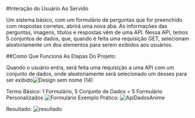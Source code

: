 #Interação do Usuário Ao Servido

 Um sistema básico, com um formulário de perguntas que for preenchido com respostas corretas, 
 abrirá uma nova aba. As informações das perguntas, imagens, títulos e respostas vêm de uma API.
 Nessa API, temos 5 conjuntos de dados, que, quando é feita uma requisição GET, 
 selecionam aleatoriamente um dos elementos para serem exibidos aos usuários.


##Como Que Funciona As Etapas Do Projeto:

  Quando o usuário entra, será feita uma requisição a uma API com um conjunto de dados,
  onde aleatoriamente será selecionado um desses para ser exibido![Design sem nome (14)](https://github.com/user-attachments/assets/03ed1f8b-3852-4fd5-9d05-488703358ee8)

  Termo Básico: 1 Formulário, 5 Conjunto de Dados = 5 Formulário Personalizados
  ![Formulário](https://github.com/user-attachments/assets/fbbd9aa3-49fa-40bf-9334-666aa9ac2692)
  Exemplo Prático:
  ![ApiDadosAnime](https://github.com/user-attachments/assets/ca628f7c-e647-414b-acb7-544e18f1d146)

  Resultado:
  ![resultado](https://github.com/user-attachments/assets/6c5e6b45-e74a-47e6-8ce7-6a1b53303eb1)
